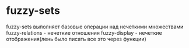 # fuzzy-sets
fuzzy-sets выполняет базовые операции над нечеткими множествами
fuzzy-relations - нечеткие отношения
fuzzy-display - нечеткие отображения(лень было писать все это через функции)

